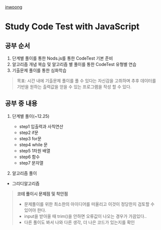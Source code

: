 [inwoong](https://www.acmicpc.net/user/inwoong100)

# Study Code Test with JavaScript

## 공부 순서
1. 단계별 풀이를 통한 Nods.js를 통한 CodeTest 기본 준비
2. 알고리즘 개념 복습 및 알고리즘 별 풀이를 통한 CodeTest 유형별 연습
3. 기출문제 풀이를 통한 심화학습
> 목표: 시간 내에 기출문제 풀이를 풀 수 있다는 자신감을 고취하며 추후 데이터를 기반을 원하는 출력값을 얻을 수 있는 프로그램을 작성 할 수 있다.

## 공부 중 내용
1. 단계별 풀이(~12.25)
   - step1 입출력과 사칙연산
   - step2 if문
   - step3 for문
   - step4 while 문
   - step5 1차원 배열
   - step6 함수
   - step7 문자열


2. 알고리즘 풀이
- 그리디알고리즘
> **코테 풀이시 문제점 및 착안점**
> - 문제풀이를 위한 최소한의 아이디어를 떠올리고 이것이 정당한지 검토할 수 있어야 한다.
> - input을 받아올 때 trim()을 안하면 오류값이 나오는 경우가 가끔있다..
> - 다른 풀이도 봐서 나와 다른 생각, 더 나은 코드가 있는지를 확인